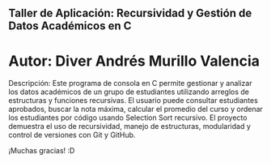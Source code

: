 ## Taller de Aplicación: Recursividad y Gestión de Datos Académicos en C

# Autor: Diver Andrés Murillo Valencia
 
 Descripción:
Este programa de consola en C permite gestionar y analizar los datos académicos de un grupo de estudiantes utilizando arreglos de estructuras y funciones recursivas. El usuario puede consultar estudiantes aprobados, buscar la nota máxima, calcular el promedio del curso y ordenar los estudiantes por código usando Selection Sort recursivo. El proyecto demuestra el uso de recursividad, manejo de estructuras, modularidad y control de versiones con Git y GitHub.

¡Muchas gracias! :D